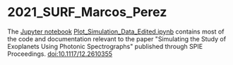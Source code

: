 # 2021_SURF_Marcos_Perez
The <a href="https://jupyter.org/">Jupyter notebook</a>  <a href="https://github.com/MarcosP7635/2021_SURF_Marcos_Perez/blob/main/Plot_Simulation_Data_Edited.ipynb">Plot_Simulation_Data_Edited.ipynb</a> contains most of the code and documentation relevant to the paper "Simulating the Study of Exoplanets Using Photonic Spectrographs" 
published through SPIE Proceedings. <a href="https://doi.org/10.1117/12.2610355">doi:10.1117/12.2610355</a>
